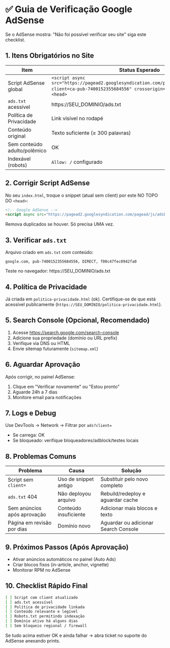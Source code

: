 # ✅ Guia de Verificação Google AdSense

Se o AdSense mostra: "Não foi possível verificar seu site" siga este checklist.

## 1. Itens Obrigatórios no Site
| Item | Status Esperado |
|------|-----------------|
| Script AdSense global | `<script async src="https://pagead2.googlesyndication.com/pagead/js/adsbygoogle.js?client=ca-pub-7400152355684556" crossorigin="anonymous"></script>` no `<head>` |
| `ads.txt` acessível | https://SEU_DOMINIO/ads.txt |
| Política de Privacidade | Link visível no rodapé |
| Conteúdo original | Texto suficiente (≥ 300 palavras) |
| Sem conteúdo adulto/polêmico | OK |
| Indexável (robots) | `Allow: /` configurado |

## 2. Corrigir Script AdSense
No seu `index.html`, troque o snippet (atual sem client) por este NO TOPO DO `<head>`:
```html
<!-- Google AdSense -->
<script async src="https://pagead2.googlesyndication.com/pagead/js/adsbygoogle.js?client=ca-pub-7400152355684556" crossorigin="anonymous"></script>
```
Remova duplicados se houver. Só precisa UMA vez.

## 3. Verificar `ads.txt`
Arquivo criado em `ads.txt` com conteúdo:
```
google.com, pub-7400152355684556, DIRECT, f08c47fec0942fa0
```
Teste no navegador: https://SEU_DOMINIO/ads.txt

## 4. Política de Privacidade
Já criada em `politica-privacidade.html` (ok). Certifique-se de que está acessível publicamente (`https://SEU_DOMINIO/politica-privacidade.html`).

## 5. Search Console (Opcional, Recomendado)
1. Acesse https://search.google.com/search-console
2. Adicione sua propriedade (domínio ou URL prefix)
3. Verifique via DNS ou HTML
4. Envie sitemap futuramente (`sitemap.xml`)

## 6. Aguardar Aprovação
Após corrigir, no painel AdSense:
1. Clique em "Verificar novamente" ou "Estou pronto"
2. Aguarde 24h a 7 dias
3. Monitore email para notificações

## 7. Logs e Debug
Use DevTools → Network → Filtrar por `ads?client=`
- Se carrega: OK
- Se bloqueado: verifique bloqueadores/adblock/testes locais

## 8. Problemas Comuns
| Problema | Causa | Solução |
|----------|-------|---------|
| Script sem `client=` | Uso de snippet antigo | Substituir pelo novo completo |
| `ads.txt` 404 | Não deployou arquivo | Rebuild/redeploy e aguardar cache |
| Sem anúncios após aprovação | Conteúdo insuficiente | Adicionar mais blocos e texto |
| Página em revisão por dias | Domínio novo | Aguardar ou adicionar Search Console |

## 9. Próximos Passos (Após Aprovação)
- Ativar anúncios automáticos no painel (Auto Ads)
- Criar blocos fixos (in-article, anchor, vignette)
- Monitorar RPM no AdSense

## 10. Checklist Rápido Final
```bash
[ ] Script com client atualizado
[ ] ads.txt acessível
[ ] Política de privacidade linkada
[ ] Conteúdo relevante e legível
[ ] Robots.txt permitindo indexação
[ ] Domínio ativo há alguns dias
[ ] Sem bloqueio regional / firewall
```

Se tudo acima estiver OK e ainda falhar → abra ticket no suporte do AdSense anexando prints.
